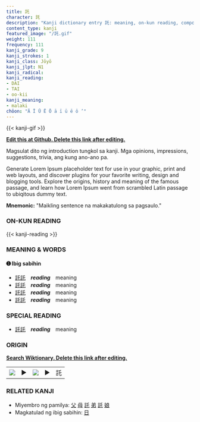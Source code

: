 ```yaml
---
title: 託
character: 託
description: "Kanji dictionary entry 託: meaning, on-kun reading, compounds, origin, related kanji"
content_type: kanji
featured_image: "/託.gif"
weight: 111
frequency: 111
kanji_grade: 9
kanji_strokes: 1
kanji_class: Jōyō
kanji_jlpt: N1
kanji_radical: 
kanji_reading: 
- DAI
- TAI
- oo-kii
kanji_meaning:
- malaki
chōon: "Ā Ī Ū Ē Ō ā ī ū ē ō ’"
---
```

[//]: # (Don't edit the line below. Kanji animated GIF code is automatically generated.)
{{< kanji-gif >}}

[//]: # (Edit below this line.)

**[Edit this at Github. Delete this link after editing.](https://github.com/tim0g/tim/tree/main/content/kanji/託/index.md)**

Magsulat dito ng introduction tungkol sa kanji. Mga opinions, impressions, suggestions, trivia, ang kung ano-ano pa.

Generate Lorem Ipsum placeholder text for use in your graphic, print and web layouts, and discover plugins for your favorite writing, design and blogging tools. Explore the origins, history and meaning of the famous passage, and learn how Lorem Ipsum went from scrambled Latin passage to ubiqitous dummy text.
 
**Mnemonic:** "Maikling sentence na makakatulong sa pagsaulo."

### ON-KUN READING

[//]: # (Don't edit the line below. ON-KUN READING code is automatically generated.)
{{< kanji-reading >}}

### MEANING & WORDS

#### ➊ **Ibig sabihin**
  - [託](../託)[託](../託)　***reading***　meaning
  - [託](../託)[託](../託)　***reading***　meaning
  - [託](../託)[託](../託)　***reading***　meaning
  - [託](../託)[託](../託)　***reading***　meaning

### SPECIAL READING
  - [託](../託)[託](../託)　***reading***　meaning

### ORIGIN

**[Search Wiktionary. Delete this link after editing.](https://wiktionary.org/wiki/託)**
<table class="kanji-table"><tr><td>
<img src="60px-託-bronze.svg.png">
</td><td>▶</td><td>
<img src="60px-託-oracle.svg.png">
</td><td>▶</td>
<td class="kanji-origin">託</td>
</tr></table>

### RELATED KANJI
- Miyembro ng pamilya: [父](../父) [母](../母) [託](../託) [弟](../弟) [託](../託) [娘](../娘)
- Magkatulad ng ibig sabihin: [日](../日)
